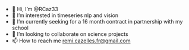 - 👋 Hi, I’m @RCaz33
- 👀 I’m interested in timeseries nlp and vision
- 🌱 I’m currently seeking for a 16 month contract in partnership with my school
- 💞️ I’m looking to collaborate on science projects
- 📫 How to reach me remi.cazelles.fr@gmail.com

<!---
RCaz33/RCaz33 is a ✨ special ✨ repository because its `README.md` (this file) appears on your GitHub profile.
You can click the Preview link to take a look at your changes.
--->
